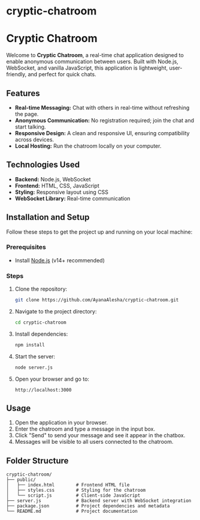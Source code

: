 # cryptic-chatroom
 
# Cryptic Chatroom

Welcome to **Cryptic Chatroom**, a real-time chat application designed to enable anonymous communication between users. Built with Node.js, WebSocket, and vanilla JavaScript, this application is lightweight, user-friendly, and perfect for quick chats.

## Features

- **Real-time Messaging:** Chat with others in real-time without refreshing the page.
- **Anonymous Communication:** No registration required; join the chat and start talking.
- **Responsive Design:** A clean and responsive UI, ensuring compatibility across devices.
- **Local Hosting:** Run the chatroom locally on your computer.

## Technologies Used

- **Backend:** Node.js, WebSocket
- **Frontend:** HTML, CSS, JavaScript
- **Styling:** Responsive layout using CSS
- **WebSocket Library:** Real-time communication

## Installation and Setup

Follow these steps to get the project up and running on your local machine:

### Prerequisites
- Install [Node.js](https://nodejs.org/) (v14+ recommended)

### Steps
1. Clone the repository:
    ```bash
    git clone https://github.com/AyanaAlesha/cryptic-chatroom.git
    ```
2. Navigate to the project directory:
    ```bash
    cd cryptic-chatroom
    ```
3. Install dependencies:
    ```bash
    npm install
    ```
4. Start the server:
    ```bash
    node server.js
    ```
5. Open your browser and go to:
    ```
    http://localhost:3000
    ```

## Usage

1. Open the application in your browser.
2. Enter the chatroom and type a message in the input box.
3. Click "Send" to send your message and see it appear in the chatbox.
4. Messages will be visible to all users connected to the chatroom.

## Folder Structure

```plaintext
cryptic-chatroom/
├── public/
│   ├── index.html        # Frontend HTML file
│   ├── styles.css        # Styling for the chatroom
│   └── script.js         # Client-side JavaScript
├── server.js             # Backend server with WebSocket integration
├── package.json          # Project dependencies and metadata
└── README.md             # Project documentation

